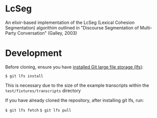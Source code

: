 # LcSeg

An elixir-based implementation of the LcSeg (Lexical Cohesion Segmentation) algorithim
outlined in "Discourse Segmentation of Multi-Party Conversation" (Galley, 2003)

# Development

Before cloning, ensure you have [installed Git large file storage (lfs)](https://git-lfs.github.com/):

`$ git lfs install`

This is necessary due to the size of the example transcripts within the `test/fixtures/transcripts` directory

If you have already cloned the repository, after installing git lfs, run:

`$ git lfs fetch`
`$ git lfs pull`
